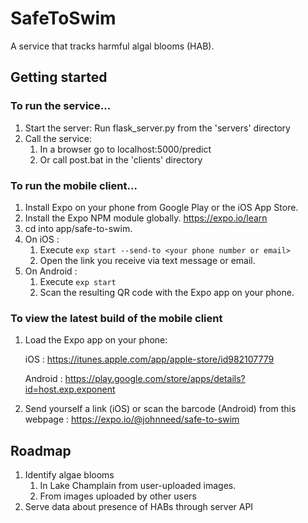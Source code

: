 # SafeToSwim
A service that tracks harmful algal blooms (HAB).

## Getting started
### To run the service...
1. Start the server: Run flask_server.py from the 'servers' directory
2. Call the service: 
   1. In a browser go to localhost:5000/predict
   2. Or call post.bat in the 'clients' directory   
   
### To run the mobile client...
1. Install Expo on your phone from Google Play or the iOS App Store.
2. Install the Expo NPM module globally.  https://expo.io/learn
3. cd into app/safe-to-swim.
4. On iOS : 
      1. Execute `exp start --send-to <your phone number or email>`
      2. Open the  link you receive via text message or email.
5. On Android : 
      1. Execute `exp start`
      2. Scan the resulting QR code with the Expo app on your phone.
      
### To view the latest build of the mobile client
 1. Load the Expo app on your phone:

    iOS : https://itunes.apple.com/app/apple-store/id982107779

    Android : https://play.google.com/store/apps/details?id=host.exp.exponent

 2. Send yourself a link (iOS) or scan the barcode (Android) from this webpage : https://expo.io/@johnneed/safe-to-swim
 

## Roadmap
1) Identify algae blooms
   1. In Lake Champlain from user-uploaded images.
   2. From images uploaded by other users
2) Serve data about presence of HABs through server API
